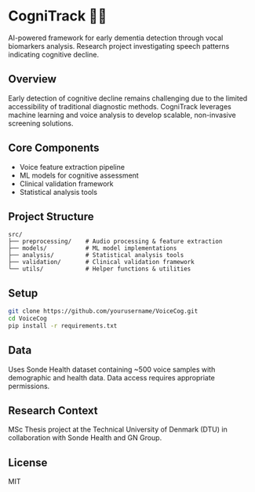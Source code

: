 # CogniTrack 🎤🧠

AI-powered framework for early dementia detection through vocal biomarkers analysis. Research project investigating speech patterns indicating cognitive decline.

## Overview
Early detection of cognitive decline remains challenging due to the limited accessibility of traditional diagnostic methods. CogniTrack leverages machine learning and voice analysis to develop scalable, non-invasive screening solutions.

## Core Components
- Voice feature extraction pipeline
- ML models for cognitive assessment 
- Clinical validation framework
- Statistical analysis tools

## Project Structure
```
src/
├── preprocessing/    # Audio processing & feature extraction
├── models/           # ML model implementations
├── analysis/         # Statistical analysis tools
├── validation/       # Clinical validation framework
└── utils/            # Helper functions & utilities
```

## Setup
```bash
git clone https://github.com/yourusername/VoiceCog.git
cd VoiceCog
pip install -r requirements.txt
```

## Data
Uses Sonde Health dataset containing ~500 voice samples with demographic and health data. Data access requires appropriate permissions.

## Research Context
MSc Thesis project at the Technical University of Denmark (DTU) in collaboration with Sonde Health and GN Group.

## License
MIT
